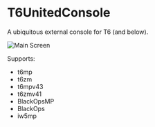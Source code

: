 # T6UnitedConsole
A ubiquitous external console for T6 (and below).

![Main Screen](http://i.imgur.com/So7VD6C.png "T6 United Console Interface")

Supports:
+ t6mp
+ t6zm
+ t6mpv43
+ t6zmv41
+ BlackOpsMP
+ BlackOps
+ iw5mp